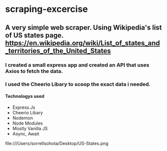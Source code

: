 # scraping-excercise


## A very simple web scraper. Using Wikipedia's list of US states page. https://en.wikipedia.org/wiki/List_of_states_and_territories_of_the_United_States

### I created a small express app and created an API that uses Axios to fetch the data.
### I used the Cheerio Libary to scoop the exact data i needed.



#### Technologys used

- Express.Js
- Cheerio Libary
- Nodemon
- Node Modules
- Mostly Vanilla JS
- Async, Await

file:///Users/sorrellsohota/Desktop/US-States.png

